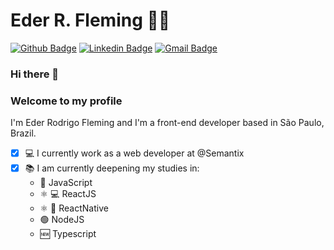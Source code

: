 # Eder R. Fleming :man_technologist:

[![Github Badge](https://img.shields.io/badge/-Github-000?style=flat-square&logo=Github&logoColor=white&link=https://github.com/ederfleming)](https://github.com/ederfleming)
[![Linkedin Badge](https://img.shields.io/badge/-LinkedIn-blue?style=flat-square&logo=Linkedin&logoColor=white&link=https://www.linkedin.com/in/ederfleming/)](https://www.linkedin.com/in/ederfleming/)
[![Gmail Badge](https://img.shields.io/badge/-Gmail-c14438?style=flat-square&logo=Gmail&logoColor=white&link=mailto:ederfleming@gmail.com)](mailto:ederfleming@gmail.com)

### Hi there 👋 
### Welcome to my profile


I'm Eder Rodrigo Fleming and I'm a front-end developer based in São Paulo, Brazil.

- [x] :computer: I currently work as a web developer at @Semantix
- [x] :books: I am currently deepening my studies in:
    - :yellow_heart: JavaScript
    - :atom_symbol: :computer: ReactJS
    - :atom_symbol: :iphone: ReactNative 
    - :green_circle:  NodeJS 
    - :new: Typescript
